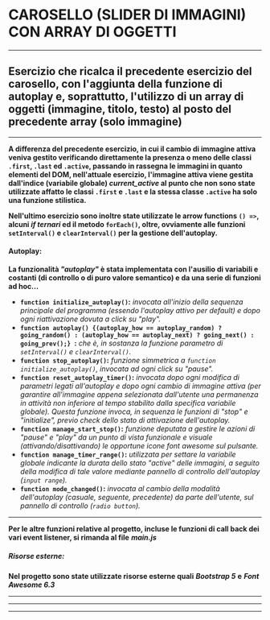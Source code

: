 # CAROSELLO (SLIDER DI IMMAGINI) CON ARRAY DI OGGETTI #
---
## Esercizio che ricalca il precedente esercizio del carosello, con l'aggiunta della funzione di autoplay e, soprattutto, l'utilizzo di un array di oggetti (immagine, titolo, testo) al posto del precedente array (solo immagine) ##
---

**A differenza del precedente esercizio, in cui il cambio di immagine attiva veniva gestito verificando direttamente la presenza o meno delle classi `.first`, `.last` ed `.active`, passando in rassegna le immagini in quanto elementi del DOM, nell'attuale esercizio, l'immagine attiva viene gestita dall'indice (variabile globale) *current_active* al punto che non sono state utilizzate affatto le classi `.first` e `.last` e la stessa classe `.active` ha solo una funzione stilistica.**

**Nell'ultimo esercizio sono inoltre state utilizzate le arrow functions `() =>`, alcuni *if ternari* ed il metodo `forEach()`, oltre, ovviamente alle funzioni `setInterval()` e `clearInterval()` per la gestione dell'autoplay.**

#### Autoplay: ####

**La funzionalità *"autoplay"* è stata implementata con l'ausilio di variabili e costanti (di controllo o di puro valore semantico) e da una serie di funzioni ad hoc...**

*   **`function initialize_autoplay()`:** *invocata all'inizio della sequenza principale del programma (essendo l'autoplay attivo per default) e dopo ogni riattivazione dovuta a click su "play".*
*   **`function autoplay() {(autoplay_how == autoplay_random) ? going_random() : (autoplay_how == autoplay_next) ? going_next() : going_prev();}
`:** *che è, in sostanza la funzione parametro di `setInterval()` e `clearInterval()`.*
*   **`function stop_autoplay()`:** *funzione simmetrica a `function initialize_autoplay()`, invocata ad ogni click su "pause".*
*   **`function reset_autoplay_timer()`:** *invocata dopo ogni modifica di parametri legati all'autoplay e dopo ogni cambio di immagine attiva (per garantire all'immagine appena selezionata dall'utente una permanenza in attività non inferiore al tempo stabilito dalla specifica variabile globale). Questa funzione invoca, in sequenza le funzioni di "stop" e "initialize", previo check dello stato di attivazione dell'autoplay.*
*   **`function manage_start_stop()`:** *funzione deputata a gestire le azioni di "pause" e "play" da un punto di vista funzionale e visuale (attivando/disattivando) le opportune icone font awesome sul pulsante.*
*   **`function manage_timer_range()`:** *utilizzata per settare la variabile globale indicante la durata dello stato "active" delle immagini, a seguito della modifica di tale valore mediante pannello di controllo dell'autoplay (`input range`).*
*   **`function mode_changed()`:** *invocata al cambio della modalità dell'autoplay (casuale, seguente, precedente) da parte dell'utente, sul pannello di controllo (`radio button`).*

---

**Per le altre funzioni relative al progetto, incluse le funzioni di call back dei vari event listener, si rimanda al file** ***main.js***

##### Risorse esterne: #####
**Nel progetto sono state utilizzate risorse esterne quali** ***Bootstrap 5*** **e** ***Font Awesome 6.3***

---
---
---

